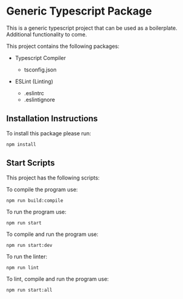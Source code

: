 # Generic Typescript Package

This is a generic typescript project that can be used as a boilerplate. Additional functionality to come.

This project contains the following packages:

- Typescript Compiler
    - tsconfig.json

- ESLint (Linting)
    - .eslintrc
    - .eslintignore

## Installation Instructions

To install this package please run:

``` 
npm install 
```

## Start Scripts

This project has the following scripts:

To compile the program use:
```
npm run build:compile
```
To run the program use:
```
npm run start
```
To compile and run the program use:
```
npm run start:dev
```
To run the linter:
```
npm run lint
```
To lint, compile and run the program use:
```
npm run start:all
```